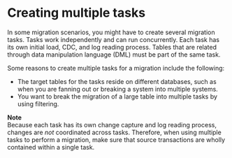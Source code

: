 # Creating multiple tasks<a name="CHAP_Tasks.ReplicationTasks.MultipleTasks"></a>

In some migration scenarios, you might have to create several migration tasks\. Tasks work independently and can run concurrently\. Each task has its own initial load, CDC, and log reading process\. Tables that are related through data manipulation language \(DML\) must be part of the same task\.

Some reasons to create multiple tasks for a migration include the following:
+ The target tables for the tasks reside on different databases, such as when you are fanning out or breaking a system into multiple systems\.
+ You want to break the migration of a large table into multiple tasks by using filtering\.

**Note**  
Because each task has its own change capture and log reading process, changes are *not* coordinated across tasks\. Therefore, when using multiple tasks to perform a migration, make sure that source transactions are wholly contained within a single task\.